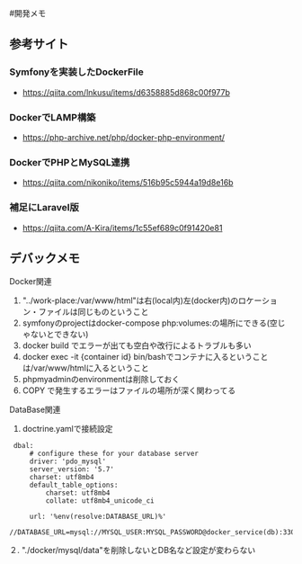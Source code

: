 #開発メモ
## 参考サイト
### Symfonyを実装したDockerFile
- https://qiita.com/lnkusu/items/d6358885d868c00f977b
### DockerでLAMP構築
- https://php-archive.net/php/docker-php-environment/
### DockerでPHPとMySQL連携
- https://qiita.com/nikoniko/items/516b95c5944a19d8e16b
### 補足にLaravel版
- https://qiita.com/A-Kira/items/1c55ef689c0f91420e81

## デバックメモ
Docker関連
1. "../work-place:/var/www/html"は右(local内)左(docker内)のロケーション・ファイルは同じものということ
1. symfonyのprojectはdocker-compose php:volumes:の場所にできる(空じゃないとできない)
1. docker build でエラーが出ても空白や改行によるトラブルも多い
1. docker exec -it {container id} bin/bashでコンテナに入るということは/var/www/htmlに入るということ
1. phpmyadminのenvironmentは削除しておく
1. COPY で発生するエラーはファイルの場所が深く関わってる

DataBase関連
1. doctrine.yamlで接続設定
```
 dbal:
     # configure these for your database server
     driver: 'pdo_mysql'
     server_version: '5.7'
     charset: utf8mb4
     default_table_options:
         charset: utf8mb4
         collate: utf8mb4_unicode_ci
 
     url: '%env(resolve:DATABASE_URL)%'
     //DATABASE_URL=mysql://MYSQL_USER:MYSQL_PASSWORD@docker_service(db):3306/MYSQL_DATABASE
```
２. "./docker/mysql/data"を削除しないとDB名など設定が変わらない